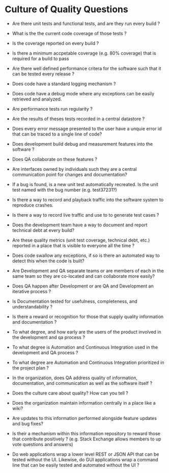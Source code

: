 # Culture of Quality Questions

* Are there unit tests and functional tests, and are they run every build ?

* What is the the current code coverage of those tests ?

* Is the coverage reported on every build ?

* Is there a minimum accpetable coverage (e.g. 80% coverage) that is required for a build to pass

* Are there well defined performance critera for the software such that it can be tested every release ?

* Does code have a standard logging mechanism ?

* Does code have a debug mode where any exceptions can be easily retrieved and analyzed.

* Are performance tests run regularity ?

* Are the results of theses tests recorded in a central datastore ?

* Does every error message presented to the user have a unquie error id that can be traced to a single line of code?

* Does development build debug and measurement features into the software ?

* Does QA collaborate on these features ?

* Are interfaces owned by individuals such they are a central communication point for changes and documentation?

* If a bug is found, is a new unit test automatically recreated.  Is the unit test named with the bug number (e.g. test37231?)

* Is there a way to record and playback traffic into the software system to reproduce crashes.

* Is there a way to record live traffic and use to to generate test cases ?

* Does the development team have a way to document and report technical debt at every build?

* Are these quality metrics (unit test coverage, technical debt, etc.) reported in a place that is visible to everyone all the time ?

* Does code swallow any exceptions, if so is there an automated way to detect this when the code is built?

* Are Development and QA separate teams or are members of each in the same team so they are co-located and can collaborate more easily?

* Does QA happen after Development or are QA and Development an iterative process ?

* Is Documentation tested for usefulness, completeness, and understandability ?

* Is there a reward or recognition for those that supply quality information and documentation ?

* To what degree, and how early are the users of the product involved in the development and qa process ?

* To what degree is Automation and Continuous Integration used in the development and QA process ?

* To what degree are Automation and Continuous Integration prioritized in the project plan ?

* In the organization, does QA address quality of information, documentation, and communication as well as the software itself ?

* Does the culture care about quality?  How can you tell ?

* Does the organization maintain information centrally in a place like a wiki?

* Are updates to this information performed alongside feature updates and bug fixes?

* Is their a mechanism within this information repository to reward those that contribute positively ?  (e.g. Stack Exchange allows members to up vote questions and answers)

* Do web applications wrap a lower level REST or JSON API that can be tested without the UI.  Likewise, do GUI applications wrap a command line that can be easily tested and automated without the UI ? 
